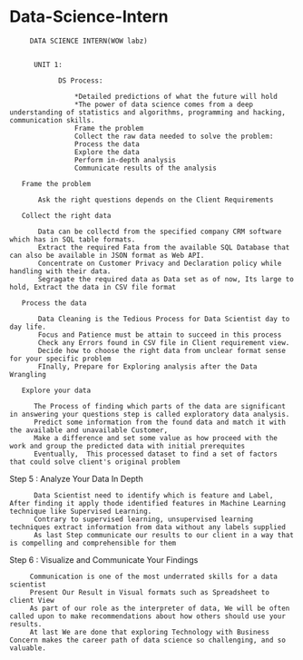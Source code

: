 # Data-Science-Intern

                                     
                                     
                                     
                                     
         DATA SCIENCE INTERN(WOW labz)
                                     
                                     
          UNIT 1:
                                     
                DS Process:
                  
                    *Detailed predictions of what the future will hold 
                    *The power of data science comes from a deep understanding of statistics and algorithms, programming and hacking,       communication skills.
                    Frame the problem
                    Collect the raw data needed to solve the problem: 
                    Process the data
                    Explore the data
                    Perform in-depth analysis
                    Communicate results of the analysis
           
       Frame the problem 
       
           Ask the right questions depends on the Client Requirements
           
       Collect the right data
       
           Data can be collectd from the specified company CRM software which has in SQL table formats. 
           Extract the required Fata from the available SQL Database that can also be available in JSON format as Web API.
           Concentrate on Customer Privacy and Declaration policy while handling with their data.
           Segragate the required data as Data set as of now, Its large to hold, Extract the data in CSV file format     
         
       Process the data
       
           Data Cleaning is the Tedious Process for Data Scientist day to day life.
           Focus and Patience must be attain to succeed in this process
           Check any Errors found in CSV file in Client requirement view.
           Decide how to choose the right data from unclear format sense for your specific problem
           FInally, Prepare for Exploring analysis after the Data Wrangling 
           
       Explore your data
       
          The Process of finding which parts of the data are significant in answering your questions step is called exploratory data analysis.
          Predict some information from the found data and match it with the available and unavailable Customer,
          Make a difference and set some value as how proceed with the work and group the predicted data with initial prerequites
          Eventually,  This processed dataset to find a set of factors that could solve client's original problem
         
 Step 5 : Analyze Your Data In Depth 
 
          Data Scientist need to identify which is feature and Label, After finding it apply thode identified features in Machine Learning technique like Supervised Learning.
          Contrary to supervised learning, unsupervised learning techniques extract information from data without any labels supplied
          As last Step communicate our results to our client in a way that is compelling and comprehensible for them
          
Step 6 : Visualize and Communicate Your Findings

         Communication is one of the most underrated skills for a data scientist 
         Present Our Result in Visual formats such as Spreadsheet to client View
         As part of our role as the interpreter of data, We will be often called upon to make recommendations about how others should use your results.
         At last We are done that exploring Technology with Business Concern makes the career path of data science so challenging, and so valuable.
        



















 
          
 
          
         
       
       
       
       
       
       
       
       
       
       
       
       
       
       
       
       
       
       
       
